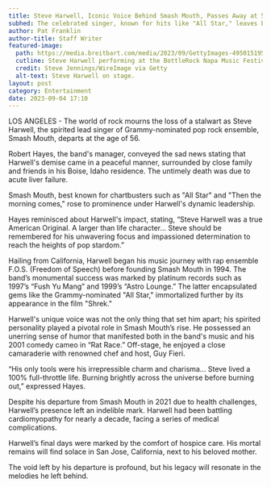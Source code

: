 ```yaml
---
title: Steve Harwell, Iconic Voice Behind Smash Mouth, Passes Away at 56
subhed: The celebrated singer, known for hits like "All Star," leaves behind a legacy of chart-topping tracks and unyielding passion.
author: Pat Franklin
author-title: Staff Writer
featured-image: 
  path: https://media.breitbart.com/media/2023/09/GettyImages-495015195-640x480.jpg
  cutline: Steve Harwell performing at the BottleRock Napa Music Festival in 2014.
  credit: Steve Jennings/WireImage via Getty
  alt-text: Steve Harwell on stage.
layout: post
category: Entertainment
date: 2023-09-04 17:10
---
```


LOS ANGELES - The world of rock mourns the loss of a stalwart as Steve Harwell, the spirited lead singer of Grammy-nominated pop rock ensemble, Smash Mouth, departs at the age of 56.

Robert Hayes, the band's manager, conveyed the sad news stating that Harwell's demise came in a peaceful manner, surrounded by close family and friends in his Boise, Idaho residence. The untimely death was due to acute liver failure.

Smash Mouth, best known for chartbusters such as "All Star" and "Then the morning comes," rose to prominence under Harwell's dynamic leadership. 

Hayes reminisced about Harwell's impact, stating, “Steve Harwell was a true American Original. A larger than life character... Steve should be remembered for his unwavering focus and impassioned determination to reach the heights of pop stardom.”

Hailing from California, Harwell began his music journey with rap ensemble F.O.S. (Freedom of Speech) before founding Smash Mouth in 1994. The band’s monumental success was marked by platinum records such as 1997’s “Fush Yu Mang” and 1999’s “Astro Lounge.” The latter encapsulated gems like the Grammy-nominated "All Star," immortalized further by its appearance in the film "Shrek."

Harwell's unique voice was not the only thing that set him apart; his spirited personality played a pivotal role in Smash Mouth’s rise. He possessed an unerring sense of humor that manifested both in the band's music and his 2001 comedy cameo in “Rat Race.” Off-stage, he enjoyed a close camaraderie with renowned chef and host, Guy Fieri.

“His only tools were his irrepressible charm and charisma... Steve lived a 100% full-throttle life. Burning brightly across the universe before burning out,” expressed Hayes.

Despite his departure from Smash Mouth in 2021 due to health challenges, Harwell’s presence left an indelible mark. Harwell had been battling cardiomyopathy for nearly a decade, facing a series of medical complications.

Harwell’s final days were marked by the comfort of hospice care. His mortal remains will find solace in San Jose, California, next to his beloved mother.

The void left by his departure is profound, but his legacy will resonate in the melodies he left behind.
